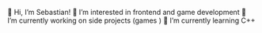 👋 Hi, I’m Sebastian!
👀 I’m interested in frontend and game development
🔨 I’m currently working on side projects (games )
🌱 I’m currently learning C++
